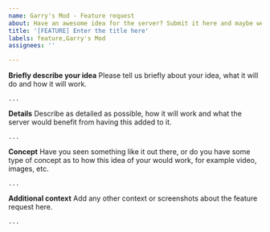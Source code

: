 ```yaml
---
name: Garry's Mod - Feature request
about: Have an awesome idea for the server? Submit it here and maybe we can make it happen
title: '[FEATURE] Enter the title here'
labels: feature,Garry's Mod
assignees: ''

---
```


**Briefly describe your idea**
Please tell us briefly about your idea, what it will do and how it will work.
```
...
```

**Details**
Describe as detailed as possible, how it will work and what the server would benefit from having this added to it.
```
...
```

**Concept**
Have you seen something like it out there, or do you have some type of concept as to how this idea of your would work, for example video, images, etc.
```
...
```

**Additional context**
Add any other context or screenshots about the feature request here.
```
...
```
